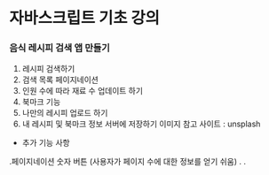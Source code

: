 # 자바스크립트 기초 강의

### 음식 레시피 검색 앱 만들기

1. 레시피 검색하기
2. 검색 목록 페이지네이션
3. 인원 수에 따라 재료 수 업데이트 하기
4. 북마크 기능
5. 나만의 레시피 업로드 하기
6. 내 레시피 및 북마크 정보 서버에 저장하기
   이미지 참고 사이트 : unsplash

- 추가 기능 사항

.페이지네이션 숫자 버튼 (사용자가 페이지 수에 대한 정보를 얻기 쉬움)
.
.

